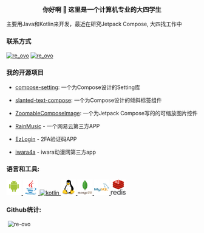 <h3 align="center">你好啊 👋 这里是一个计算机专业的大四学生</h3>

主要用Java和Kotlin来开发，最近在研究Jetpack Compose, 大四找工作中

<h3 align="left">联系方式</h3>
<p align="left">
<a href="mailto:re_dev@qq.com" target="blank"><img align="center" src="https://raw.githubusercontent.com/re-ovo/re-ovo/main/email_black_24dp.svg" alt="re_ovo" height="30" width="40" /></a>
<a href="https://stackoverflow.com/users/9440615/re-ovo" target="blank"><img align="center" src="https://raw.githubusercontent.com/rahuldkjain/github-profile-readme-generator/master/src/images/icons/Social/stack-overflow.svg" alt="re_ovo" height="30" width="40" /></a>
</p>

<h3 align="left">我的开源项目</h3>

* [compose-setting](https://github.com/re-ovo/compose-setting): 一个为Compose设计的Setting库
* [slanted-text-compose](https://github.com/re-ovo/slanted-text-compose): 一个为Compose设计的倾斜标签组件
* [ZoomableComposeImage](https://github.com/re-ovo/ZoomableComposeImage): 一个为Jetpack Compose写的的可缩放图片控件

* [RainMusic](https://github.com/re-ovo/RainMusic) - 一个网易云第三方APP
* [EzLogin](https://github.com/re-ovo/ezlogin) - 2FA验证码APP   
* [iwara4a](https://github.com/re-ovo/iwara4a) - iwara动漫网第三方app   

<h3 align="left">语言和工具:</h3>
<p align="left"> <a href="https://developer.android.com" target="_blank" rel="noreferrer"> <img src="https://raw.githubusercontent.com/devicons/devicon/master/icons/android/android-original-wordmark.svg" alt="android" width="40" height="40"/> </a> <a href="https://www.java.com" target="_blank" rel="noreferrer"> <img src="https://raw.githubusercontent.com/devicons/devicon/master/icons/java/java-original.svg" alt="java" width="40" height="40"/> </a> <a href="https://kotlinlang.org" target="_blank" rel="noreferrer"> <img src="https://www.vectorlogo.zone/logos/kotlinlang/kotlinlang-icon.svg" alt="kotlin" width="40" height="40"/> </a> <a href="https://www.linux.org/" target="_blank" rel="noreferrer"> <img src="https://raw.githubusercontent.com/devicons/devicon/master/icons/linux/linux-original.svg" alt="linux" width="40" height="40"/> </a> <a href="https://www.mongodb.com/" target="_blank" rel="noreferrer"> <img src="https://raw.githubusercontent.com/devicons/devicon/master/icons/mongodb/mongodb-original-wordmark.svg" alt="mongodb" width="40" height="40"/> </a> <a href="https://www.mysql.com/" target="_blank" rel="noreferrer"> <img src="https://raw.githubusercontent.com/devicons/devicon/master/icons/mysql/mysql-original-wordmark.svg" alt="mysql" width="40" height="40"/> </a> <a href="https://redis.io" target="_blank" rel="noreferrer"> <img src="https://raw.githubusercontent.com/devicons/devicon/master/icons/redis/redis-original-wordmark.svg" alt="redis" width="40" height="40"/> </a> </p>
<h3 align="left">Github统计:</h3>
<p>&nbsp;<img align="center" src="https://github-readme-stats.vercel.app/api?username=re-ovo&show_icons=true&locale=en" alt="re-ovo" /></p>
